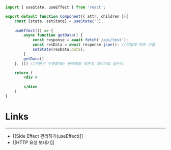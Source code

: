 ```jsx
import { useState, useEffect } from 'react';

export default function Component({ attr, children }){
	const [state, setState] = useState('');
	
	useEffect(() => {
		async function getData() {
		    const response = await fetch('/api/test');
		    const resData = await response.json(); //타입에 따라 다름
		    setState(resData.data);
		}
		getData()
	}, []) //한번만 수행할때는 빈배열을 의존성 데이터로 넣는다.

	return (
		<div >
			
		</div>
	)
}
```

# **Links**
---
- [[Side Effect 관리하기(useEffect)]]
- [[HTTP 요청 보내기]]